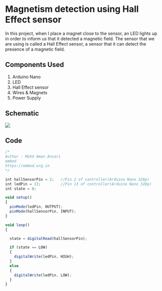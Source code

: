 
# Magnetism detection using Hall Effect sensor

In this project, when I place a magnet close to the sensor, an LED lights up in order to inform us that it detected a magnetic field. The sensor that we are using is called a Hall Effect sensor, a sensor that it can detect the presence of a magnetic field.  



## Components Used


1. Arduino Nano
2. LED
3. Hall Effect sensor
4. Wires & Magnets 
5. Power Supply 




## Schematic 

<img src="https://firebasestorage.googleapis.com/v0/b/magnetism-detection.appspot.com/o/schematic.PNG?alt=media&token=4aff2c26-95b5-49b9-8053-8721567ae824"></img>


## Code 

```javascript
/*
Author : Mohd Aman Ansari
embed
https://embed.org.in
*/

int hallSensorPin = 2;   //Pin 2 of controller(Arduino Nano 328p)
int ledPin = 13;         //Pin 13 of controller(Arduino Nano 328p)
int state = 0;

void setup()
{
  pinMode(ledPin, OUTPUT);
  pinMode(hallSensorPin, INPUT);
}

void loop()
{

  state = digitalRead(hallSensorPin);

  if (state == LOW)
  {
    digitalWrite(ledPin, HIGH);
  }
  else
  {
    digitalWrite(ledPin, LOW);
  }
}
